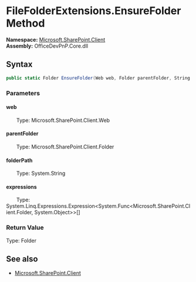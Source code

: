 # FileFolderExtensions.EnsureFolder Method  
  

**Namespace:** [Microsoft.SharePoint.Client](Microsoft.SharePoint.Client.md)  
**Assembly:** OfficeDevPnP.Core.dll  
## Syntax
```C#
public static Folder EnsureFolder(Web web, Folder parentFolder, String folderPath, Expression<Func<Folder, Object>>[] expressions)
```
### Parameters
#### web  
&emsp;&emsp;Type: Microsoft.SharePoint.Client.Web  

#### parentFolder  
&emsp;&emsp;Type: Microsoft.SharePoint.Client.Folder  

#### folderPath  
&emsp;&emsp;Type: System.String  

#### expressions  
&emsp;&emsp;Type: System.Linq.Expressions.Expression<System.Func<Microsoft.SharePoint.Client.Folder, System.Object>>[]  

### Return Value
Type: Folder  

## See also
- [Microsoft.SharePoint.Client](Microsoft.SharePoint.Client.md)

